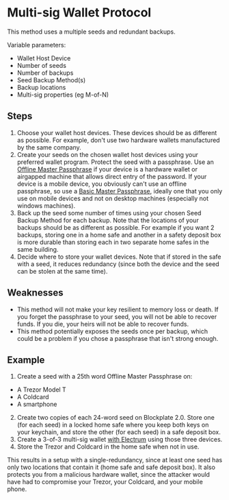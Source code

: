 # Multi-sig Wallet Protocol

This method uses a multiple seeds and redundant backups.

Variable parameters:

* Wallet Host Device
* Number of seeds
* Number of backups
* Seed Backup Method(s)
* Backup locations
* Multi-sig properties (eg M-of-N)

## Steps


1. Choose your wallet host devices. These devices should be as different as possible. For example, don't use two hardware wallets manufactured by the same company.
2. Create your seeds on the chosen wallet host devices using your preferred wallet program. Protect the seed with a passphrase. Use an [Offline Master Passphrase](../passphraseMethods/Offline-Master-Passphrase.md) if your device is a hardware wallet or airgapped machine that allows direct entry of the password. If your device is a mobile device, you obviously can't use an offline passphrase, so use a [Basic Master Passphrase](../passphraseMethods/Basic-Master-Passphrase.md), ideally one that you only use on mobile devices and not on desktop machines (especially not windows machines).
3. Back up the seed some number of times using your chosen Seed Backup Method for each backup. Note that the locations of your backups should be as different as possible. For example if you want 2 backups, storing one in a home safe and another in a safety deposit box is more durable than storing each in two separate home safes in the same building.
4. Decide where to store your wallet devices. Note that if stored in the safe with a seed, it reduces redundancy (since both the device and the seed can be stolen at the same time).

## Weaknesses

* This method will not make your key resilient to memory loss or death. If you forget the passphrase to your seed, you will not be able to recover funds. If you die, your heirs will not be able to recover funds.
* This method potentially exposes the seeds once per backup, which could be a problem if you chose a passphrase that isn't strong enough.

## Example

1. Create a seed with a 25th word Offline Master Passphrase on:
  * A Trezor Model T
  * A Coldcard
  * A smartphone
2. Create two copies of each 24-word seed on Blockplate 2.0. Store one (for each seed) in a locked home safe where you keep both keys on your keychain, and store the other (for each seed) in a safe deposit box.
3. Create a 3-of-3 multi-sig wallet [with Electrum](https://bitcoinelectrum.com/creating-a-multisig-wallet/) using those three devices.
4. Store the Trezor and Coldcard in the home safe when not in use.

This results in a setup with a single-redundancy, since at least one seed has only two locations that contain it (home safe and safe deposit box). It also protects you from a malicious hardware wallet, since the attacker would have had to compromise your Trezor, your Coldcard, and your mobile phone.


